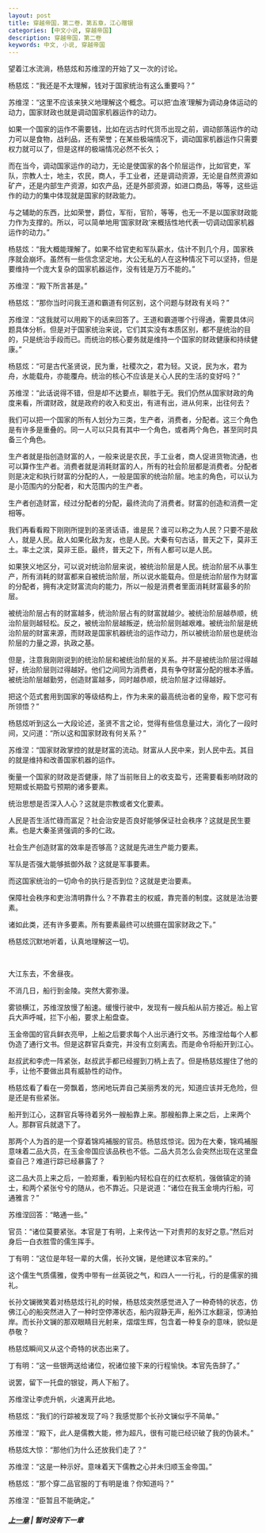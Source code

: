 ```yaml
---
layout: post
title: 穿越帝国，第二卷，第五章，江心赠银
categories: [中文小说, 穿越帝国]
description: 穿越帝国，第二卷
keywords: 中文, 小说, 穿越帝国
---
```


望着江水流淌，杨慈炫和苏维涅的开始了又一次的讨论。

杨慈炫：“我还是不太理解，钱对于国家统治有这么重要吗？”

苏维涅：“这里不应该来狭义地理解这个概念。可以把‘血液’理解为调动身体运动的动力，国家财政也就是调动国家机器运作的动力。

如果一个国家的运作不需要钱，比如在远古时代货币出现之前，调动部落运作的动力可以是食物，战利品，还有荣誉；在某些极端情况下，调动国家机器运作只需要权力就可以了，但是这样的极端情况必然不长久；

而在当今，调动国家运作的动力，无论是使国家的各个阶层运作，比如官吏，军队，宗教人士，地主，农民，商人，手工业者，还是调动资源，无论是自然资源如矿产，还是内部生产资源，如农产品，还是外部资源，如进口商品，等等，这些运作的动力的集中体现就是国家的财政能力。

与之辅助的东西，比如荣誉，爵位，军衔，官阶，等等，也无一不是以国家财政能力作为支撑的。所以，可以简单地用‘国家财政’来概括性地代表一切调动国家机器运作的动力。”

杨慈炫：“我大概能理解了。如果不给官吏和军队薪水，估计不到几个月，国家秩序就会崩坏。虽然有一些信念坚定地，大公无私的人在这种情况下可以坚持，但是要维持一个庞大复杂的国家机器运作，没有钱是万万不能的。”

苏维涅：“殿下所言甚是。”

杨慈炫：“那你当时问我王道和霸道有何区别，这个问题与财政有关吗？”

苏维涅：“这我就可以用殿下的话来回答了。王道和霸道哪个行得通，需要具体问题具体分析。但是对于国家统治来说，它们其实没有本质区别，都不是统治的目的，只是统治手段而已。而统治的核心要务就是维持一个国家的财政健康和持续健康。”

杨慈炫：“可是古代圣贤说，民为重，社稷次之，君为轻。又说，民为水，君为舟，水能载舟，亦能覆舟。统治的核心不应该是关心人民的生活的变好吗？”

苏维涅：“此话说得不错，但是却不达要点，聊胜于无。我们仍然从国家财政的角度来看，所谓财政，就是政府的收入和支出，有进有出，进从何来，出往何去？

我们可以把一个国家的所有人划分为三类，生产者，消费者，分配者。这三个角色是有许多是重叠的。同一人可以只具有其中一个角色，或者两个角色，甚至同时具备三个角色。

生产者就是指创造财富的人，一般来说是农民，手工业者，商人促进货物流通，也可以算作生产者。消费者就是消耗财富的人，所有的社会阶层都是消费者。分配者则是决定和执行财富的分配的人，一般是国家的统治阶层。地主的角色，可以认为是小范围内的分配者，和大范围内的生产者。

生产者创造财富，经过分配者的分配，最终流向了消费者。财富的创造和消费一定相等。

我们再看看殿下刚刚所提到的圣贤话语，谁是民？谁可以称之为人民？只要不是敌人，就是人民。敌人如果化敌为友，也是人民。大秦有句古话，普天之下，莫非王土。率土之滨，莫非王臣。最终，普天之下，所有人都可以是人民。

如果狭义地区分，可以说对统治阶层来说，被统治阶层是人民。统治阶层不从事生产，所有消耗的财富都来自被统治阶层，所以说水能载舟。但是统治阶层作为财富的分配者，拥有决定财富流向的能力，所以一般是消费者里面消耗财富最多的阶层。

被统治阶层占有的财富越多，统治阶层占有的财富就越少。被统治阶层越恭顺，统治阶层则越轻松。反之，被统治阶层越叛逆，统治阶层则越艰难。被统治阶层是统治阶层的财富来源，而财政是国家机器统治的运作动力，所以被统治阶层也是统治阶层的力量之源，执政之基。

但是，注意我刚刚说到的统治阶层和被统治阶层的关系。并不是被统治阶层过得越好，统治阶层则过得越好。他们之间同为消费者，具有争夺财富分配的根本矛盾。被统治阶层越勤劳，创造财富越多，同时越恭顺，统治阶层才过得越好。

把这个范式套用到国家的等级结构上，作为未来的最高统治者的皇帝，殿下您可有所领悟？”

杨慈炫听到这么一大段论述，圣贤不言之论，觉得有些信息量过大，消化了一段时间，又问道：“所以这和国家财政有何关系？”

苏维涅：“国家财政掌控的就是财富的流动。财富从人民中来，到人民中去。其目的就是维持和改善国家机器的运作。

衡量一个国家的财政是否健康，除了当前账目上的收支盈亏，还需要看影响财政的短期或长期盈亏预期的诸多要素。

统治思想是否深入人心？这就是宗教或者文化要素。

人民是否生活忙碌而富足？社会治安是否良好能够保证社会秩序？这就是民生要素。也是大秦圣贤强调的多的仁政。

社会生产创造财富的效率是否够高？这就是先进生产能力要素。

军队是否强大能够抵御外敌？这就是军事要素。

而这国家统治的一切命令的执行是否到位？这就是吏治要素。

保障社会秩序和吏治清明靠什么？不靠君主的权威，靠完善的制度。这就是法治要素。

诸如此类，还有许多要素。所有要素最终可以统摄在国家财政之下。”

杨慈炫沉默地听着，认真地理解这一切。

<br>

大江东去，不舍昼夜。

不消几日，船行到金陵。突然大雾弥漫。

雾锁横江，苏维涅放慢了船速。缓慢行驶中，发现有一艘兵船从前方接近。船上官兵大声呼喊，拦下小船，要求上船盘查。

玉金帝国的官兵鲜衣亮甲，上船之后要求每个人出示通行文书。苏维涅给每个人都伪造了通行文书。但是这群官兵查完，并没有立刻离去。而是命令将船开到江心。

赵叔武和李虎一阵紧张，赵叔武手都已经握到刀柄上去了。但是杨慈炫握住了他的手，让他不要做出具有威胁性的动作。

杨慈炫看了看在一旁飘着，悠闲地玩弄自己美丽秀发的光，知道应该并无危险，但是还是有些紧张。

船开到江心，这群官兵等待着另外一艘船靠上来。那艘船靠上来之后，上来两个人。那群官兵就退下了。

那两个人为首的是一个穿着锦鸡補服的官员。杨慈炫惊诧。因为在大秦，锦鸡補服意味着二品大员，在玉金帝国应该品秩也不低。二品大员怎么会突然出现在这里盘查自己？难道行踪已经暴露了？

这二品大员上来之后，一脸郑重，看到船内轻松自在的红衣枢机，强做镇定的骑士，和两个紧张兮兮的随从，也不靠近。只是说道：“诸位在我玉金境内行船，可通雅言？”

苏维涅回答：“略通一些。”

官员：“诸位莫要紧张。本官是丁有明，上来传达一下对贵邦的友好之意。”然后对身后一白衣胜雪的儒生挥手。

丁有明：“这位是年轻一辈的大儒，长孙文镧，是他建议本官来的。”

这个儒生气质儒雅，俊秀中带有一丝英锐之气，和四人一一行礼，行的是儒家的揖礼。

长孙文镧微笑着对杨慈炫行礼的时候，杨慈炫突然感觉进入了一种奇特的状态，仿佛江心的船突然进入了一种时空停滞状态，船内寂静无声，船外江水翻滚，惊涛拍岸。而长孙文镧的那双眼睛目光射来，熠熠生辉，包含着一种复杂的意味，貌似是恭敬？

杨慈炫瞬间又从这个奇特的状态出来了。

丁有明：“这一些银两送给诸位，祝诸位接下来的行程愉快。本官先告辞了。”

说罢，留下一托盘的银锭，两人下船了。

苏维涅让李虎升帆，火速离开此地。

杨慈炫：“我们的行踪被发现了吗？我感觉那个长孙文镧似乎不简单。”

苏维涅：“殿下，此人是儒教大能，修为超凡，很有可能已经识破了我的伪装术。”

杨慈炫大惊：“那他们为什么还放我们走了？”

苏维涅：“这是一种示好。意味着天下儒教之心并未归顺玉金帝国。”

杨慈炫：“那个穿二品官服的丁有明是谁？你知道吗？”

苏维涅：“臣暂且不能确定。”

##### [上一章](/2020/03/28/TimeTravellerEmpire-2-4/) | 暂时没有下一章